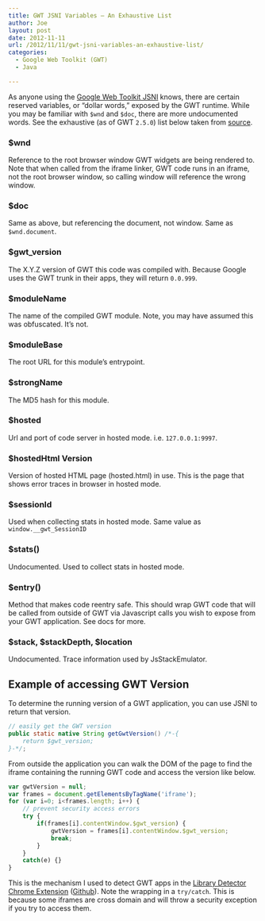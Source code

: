 ```yaml
---
title: GWT JSNI Variables – An Exhaustive List
author: Joe
layout: post
date: 2012-11-11
url: /2012/11/11/gwt-jsni-variables-an-exhaustive-list/
categories:
  - Google Web Toolkit (GWT)
  - Java

---
```

As anyone using the [Google Web Toolkit JSNI][1] knows, there are certain reserved variables, or &#8220;dollar words,&#8221; exposed by the GWT runtime. While you may be familiar with `$wnd` and `$doc`, there are more undocumented words. See the exhaustive (as of GWT `2.5.0`) list below taken from [source][2].

### $wnd
Reference to the root browser window GWT widgets are being rendered to. Note that when called from the iframe linker, GWT code runs in an iframe, not the root browser window, so calling window will reference the wrong window.

### $doc
Same as above, but referencing the document, not window. Same as `$wnd.document`.

### $gwt_version
The X.Y.Z version of GWT this code was compiled with. Because Google uses the GWT trunk in their apps, they will return `0.0.999`.

### $moduleName
The name of the compiled GWT module. Note, you may have assumed this was obfuscated. It’s not.

### $moduleBase
The root URL for this module’s entrypoint.

### $strongName
The MD5 hash for this module.

### $hosted
Url and port of code server in hosted mode. i.e. `127.0.0.1:9997`.

### $hostedHtml Version
Version of hosted HTML page (hosted.html) in use. This is the page that shows error traces in browser in hosted mode.

### $sessionId
Used when collecting stats in hosted mode. Same value as `window.__gwt_SessionID`

### $stats()
Undocumented. Used to collect stats in hosted mode.

### $entry()
Method that makes code reentry safe. This should wrap GWT code that will be called  from outside of GWT via Javascript calls you wish to expose from your GWT application. See docs for more.

### $stack, $stackDepth, $location
Undocumented. Trace information used by JsStackEmulator.

## Example of accessing GWT Version

To determine the running version of a GWT application, you can use JSNI to return that version.

```java
// easily get the GWT version
public static native String getGwtVersion() /*-{
    return $gwt_version;
}-*/;
```

From outside the application you can walk the DOM of the page to find the iframe containing the running GWT code and access the version like below.

```javascript
var gwtVersion = null;
var frames = document.getElementsByTagName('iframe');
for (var i=0; i<frames.length; i++) {
    // prevent security access errors
    try {
        if(frames[i].contentWindow.$gwt_version) {
            gwtVersion = frames[i].contentWindow.$gwt_version;
            break;
        }
    }
    catch(e) {}
}
```

This is the mechanism I used to detect GWT apps in the [Library Detector Chrome Extension][3] ([Github](https://github.com/twistedpair/Library-Detector-for-Chrome)). Note the wrapping in a `try/catch`. This is because some iframes are cross domain and will throw a security exception if you try to access them.

 [1]: https://developers.google.com/web-toolkit/doc/latest/DevGuideCodingBasicsJSNI
 [2]: http://code.google.com/p/google-web-toolkit/source/browse/trunk/dev/core/src/com/google/gwt/dev/js/ast/JsRootScope.java?r=9287
 [3]: https://chrome.google.com/webstore/detail/library-detector/cgaocdmhkmfnkdkbnckgmpopcbpaaejo
